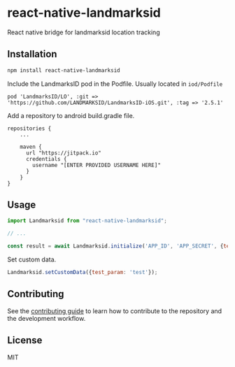 # react-native-landmarksid

React native bridge for landmarksid location tracking

## Installation

```sh
npm install react-native-landmarksid
```

Include the LandmarksID pod in the Podfile. Usually located in `iod/Podfile`
```
pod 'LandmarksID/LO', :git => 'https://github.com/LANDMARKSID/LandmarksID-iOS.git', :tag => '2.5.1'
```

Add a repository to android build.gradle file.

```
repositories {
    ...

    maven {
      url "https://jitpack.io"
      credentials {
        username "[ENTER PROVIDED USERNAME HERE]"
      }
    }
}
```
## Usage

```js
import Landmarksid from "react-native-landmarksid";

// ...

const result = await Landmarksid.initialize('APP_ID', 'APP_SECRET', {test_param: 'test'});
```

Set custom data.

```js
Landmarksid.setCustomData({test_param: 'test'});
```

## Contributing

See the [contributing guide](CONTRIBUTING.md) to learn how to contribute to the repository and the development workflow.

## License

MIT

